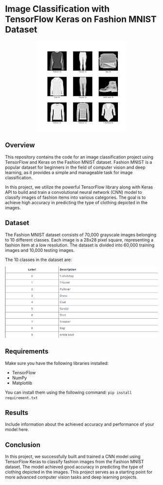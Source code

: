 # Image Classification with TensorFlow Keras on Fashion MNIST Dataset

<p align="center">
  <img src="fashion_mnist-3.0.1.png" alt="alt" width="300">
</p>


## Overview

This repository contains the code for an image classification project using TensorFlow and Keras on the Fashion MNIST dataset. Fashion MNIST is a popular dataset for beginners in the field of computer vision and deep learning, as it provides a simple and manageable task for image classification.

In this project, we utilize the powerful TensorFlow library along with Keras API to build and train a convolutional neural network (CNN) model to classify images of fashion items into various categories. The goal is to achieve high accuracy in predicting the type of clothing depicted in the images.

## Dataset

The Fashion MNIST dataset consists of 70,000 grayscale images belonging to 10 different classes. Each image is a 28x28 pixel square, representing a fashion item at a low resolution. The dataset is divided into 60,000 training images and 10,000 testing images.

The 10 classes in the dataset are:

<p align="center">
  <img src="table.png" alt="alt" width="800">
</p>

## Requirements

Make sure you have the following libraries installed:

- TensorFlow
- NumPy
- Matplotlib

You can install them using the following command:
    `pip install requirement.txt`


## Results

Include information about the achieved accuracy and performance of your model here.

## Conclusion

In this project, we successfully built and trained a CNN model using TensorFlow Keras to classify fashion images from the Fashion MNIST dataset. The model achieved good accuracy in predicting the type of clothing depicted in the images. This project serves as a starting point for more advanced computer vision tasks and deep learning projects.

